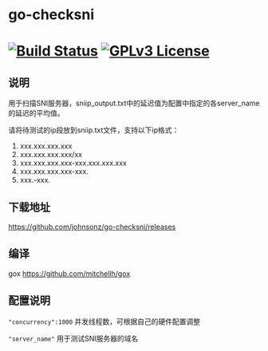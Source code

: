 # go-checksni

[![Build Status](https://travis-ci.org/johnsonz/go-checksni.svg?branch=master)](https://travis-ci.org/johnsonz/go-checksni) [![GPLv3 License](https://img.shields.io/badge/license-GPLv3-blue.svg)](https://github.com/johnsonz/go-checksni/blob/master/LICENSE)
============

## 说明
用于扫描SNI服务器，sniip_output.txt中的延迟值为配置中指定的各server_name的延迟的平均值。

请将待测试的ip段放到sniip.txt文件，支持以下ip格式：

1. xxx.xxx.xxx.xxx
2. xxx.xxx.xxx.xxx/xx
3. xxx.xxx.xxx.xxx-xxx.xxx.xxx.xxx
4. xxx.xxx.xxx.xxx-xxx.
5. xxx.-xxx.

## 下载地址
https://github.com/johnsonz/go-checksni/releases

## 编译
gox https://github.com/mitchellh/gox

## 配置说明
`"concurrency":1000` 并发线程数，可根据自己的硬件配置调整

`"server_name"` 用于测试SNI服务器的域名
